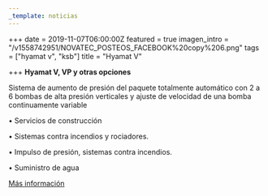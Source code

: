```yaml
---
_template: noticias
---
```







+++
date = 2019-11-07T06:00:00Z
featured = true
imagen_intro = "/v1558742951/NOVATEC_POSTEOS_FACEBOOK%20copy%206.png"
tags = ["hyamat v", "ksb"]
title = "Hyamat V"

+++
**Hyamat V, VP y otras opciones**

Sistema de aumento de presión del paquete totalmente automático con 2 a 6 bombas de alta presión verticales y ajuste de velocidad de una bomba continuamente variable

• Servicios de construcción

• Sistemas contra incendios y rociadores.

• Impulso de presión, sistemas contra incendios.

• Suministro de agua

[Más información](https://products.ksb.com/global/products/pumps-and-pump-systems/ready-to-connect-pump-sets/pressure-boosting-units/hyamat-v-3006 "Más info")
